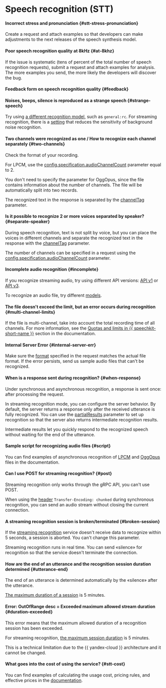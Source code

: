 # Speech recognition (STT)

#### Incorrect stress and pronunciation {#stt-stress-pronunciation}

Create a request and attach examples so that developers can make adjustments to the next releases of the speech synthesis model.


#### Poor speech recognition quality at 8kHz {#at-8khz}

If the issue is systematic (tens of percent of the total number of speech recognition requests), submit a request and attach examples for analysis. The more examples you send, the more likely the developers will discover the bug.


#### Feedback form on speech recognition quality {#feedback}


#### Noises, beeps, silence is reproduced as a strange speech {#strange-speech}

Try using [a different recognition model](../../speechkit/stt/models.md#tags), such as `general:rc`. For streaming recognition, there is a [setting](../../speechkit/stt/api/streaming-api.md#additional-settings) that reduces the sensitivity of background noise recognition.


#### Two channels were recognized as one / How to recognize each channel separately {#two-channels}

Check the format of your recording.

For LPCM, use the [config.specification.audioChannelCount](../../speechkit/stt/api/transcribation-api.md#sendfile-params) parameter equal to 2.

You don't need to specify the parameter for OggOpus, since the file contains information about the number of channels. The file will be automatically split into two records.

The recognized text in the response is separated by the [channelTag](../../speechkit/stt/api/transcribation-api.md#get-result-response) parameter.

#### Is it possible to recognize 2 or more voices separated by speaker? {#separate-speaker}

During speech recognition, text is not split by voice, but you can place the voices in different channels and separate the recognized text in the response with the [channelTag](../../speechkit/stt/api/transcribation-api.md#get-result-response) parameter.

The number of channels can be specified in a request using the [config.specification.audioChannelCount](../../speechkit/stt/api/transcribation-api.md#sendfile-params) parameter.

#### Incomplete audio recognition {#incomplete}

If you recognize streaming audio, try using different API versions: [API v1](../../speechkit/stt/api/streaming-api.md) or [API v3](../../speechkit/stt-v3/api-ref/grpc/).

To recognize an audio file, try different [models](../../speechkit/stt/models.md).


#### The file doesn't exceed the limit, but an error occurs during recognition {#multi-channel-limits}

If the file is multi-channel, take into account the total recording time of all channels. For more information, see the [Quotas and limits in {{ speechkit-short-name }}](../../speechkit/concepts/limits.md#speechkit-limits) section in the documentation.

#### Internal Server Error {#internal-server-err}

Make sure the [format](../../speechkit/stt/api/request-api.md#body_params) specified in the request matches the actual file format. If the error persists, send us sample audio files that can't be recognized.

#### When is a response sent during recognition? {#when-response}

Under synchronous and asynchronous recognition, a response is sent once: after processing the request.

In streaming recognition mode, you can configure the server behavior. By default, the server returns a response only after the received utterance is fully recognized. You can use the [partialResults](../../speechkit/stt/api/streaming-api.md#specification-msg) parameter to set up recognition so that the server also returns intermediate recognition results.

Intermediate results let you quickly respond to the recognized speech without waiting for the end of the utterance.

#### Sample script for recognizing audio files {#script}

You can find examples of asynchronous recognition of [LPCM](../../speechkit/stt/api/transcribation-lpcm.md) and [OggOpus](../../speechkit/stt/api/transcribation-ogg.md) files in the documentation.

#### Can I use POST for streaming recognition? {#post}

Streaming recognition only works through the gRPC API, you can't use POST.

When using the [header](../../speechkit/stt/api/request-api.md#http_request) `Transfer-Encoding: chunked` during synchronous recognition, you can send an audio stream without closing the current connection.

#### A streaming recognition session is broken/terminated {#broken-session}

If the [streaming recognition](../../speechkit/stt/streaming.md#session-restrictions) service doesn't receive data to recognize within 5 seconds, a session is aborted. You can't change this parameter.

Streaming recognition runs in real time. You can send «silence» for recognition so that the service doesn't terminate the connection.

#### How are the end of an utterance and the recognition session duration determined {#utterance-end}

The end of an utterance is determined automatically by the «silence» after the utterance.

[The maximum duration of a session](../../speechkit/stt/streaming.md#session-restrictions) is 5 minutes.

#### Error: OutOfRange desc = Exceeded maximum allowed stream duration {#duration-exceeded}

This error means that the maximum allowed duration of a recognition session has been exceeded.

For streaming recognition, [the maximum session duration](../../speechkit/concepts/limits.md#speechkit-limits) is 5 minutes.

This is a technical limitation due to the {{ yandex-cloud }} architecture and it cannot be changed.

#### What goes into the cost of using the service? {#stt-cost}

You can find examples of calculating the usage cost, pricing rules, and effective prices in the [documentation](../../speechkit/pricing.md).
